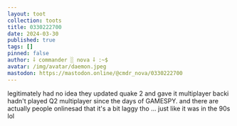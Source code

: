 ```yaml
---
layout: toot
collection: toots
title: 0330222700
date: 2024-03-30
published: true
tags: []
pinned: false
author: ⸸ commander ░ nova ⸸ :~$
avatar: /img/avatar/daemon.jpeg
mastodon: https://mastodon.online/@cmdr_nova/0330222700
---
```


legitimately had no idea they updated quake 2 and gave it multiplayer backi hadn't played Q2 multiplayer since the days of GAMESPY. and there are actually people onlinesad that it's a bit laggy tho ... just like it was in the 90s lol
